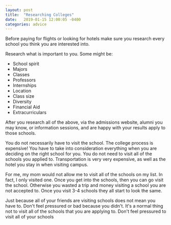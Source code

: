 ```yaml
---
layout: post
title:  "Researching Colleges"
date:   2019-01-15 12:00:05 -0400
categories: advice
---
```


Before paying for flights or looking for hotels make sure you research every school you think you are interested into.

Research what is important to you. Some might be:
- School spirit
- Majors
- Classes
- Professors
- Internships
- Location
- Class size
- Diversity
- Financial Aid
- Extracurriculars  

After you research all of the above, via the admissions website, alumni you may know, or information sessions, and are happy with your results apply to those schools.

You do not necessarily have to visit the school.  The college process is expensive! You have to take into consideration everything when you are deciding on the right school for you.  You do not need to visit all of the schools you applied to. Transportation is very very expensive, as well as the hotel you stay in when visiting campus.

For me, my mom would not allow me to visit all of the schools on my list. In fact, I only visited one.  Once you get into the schools, then you can go visit the school. Otherwise you wasted a trip and money visiting a school you are not accepted to.  Once you visit 3-4 schools they all start to look the same.

Just because all of your friends are visiting schools does not mean you have to. Don't feel pressured or bad because you didn't. It's a normal thing not to visit all of the schools that you are applying to. Don't feel pressured to visit all of your schools
